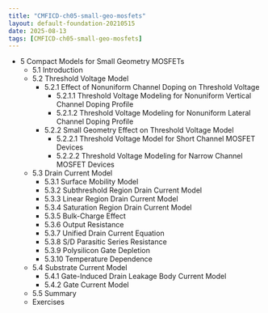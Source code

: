 ```yaml
---
title: "CMFICD-ch05-small-geo-mosfets"
layout: default-foundation-20210515
date: 2025-08-13
tags: [CMFICD-ch05-small-geo-mosfets]
---
```


- 5 Compact Models for Small Geometry MOSFETs  
  - 5.1 Introduction  
  - 5.2 Threshold Voltage Model  
    - 5.2.1 Effect of Nonuniform Channel Doping on Threshold Voltage  
      - 5.2.1.1 Threshold Voltage Modeling for Nonuniform Vertical Channel Doping Profile  
      - 5.2.1.2 Threshold Voltage Modeling for Nonuniform Lateral Channel Doping Profile  
    - 5.2.2 Small Geometry Effect on Threshold Voltage Model  
      - 5.2.2.1 Threshold Voltage Model for Short Channel MOSFET Devices  
      - 5.2.2.2 Threshold Voltage Modeling for Narrow Channel MOSFET Devices  
  - 5.3 Drain Current Model  
    - 5.3.1 Surface Mobility Model  
    - 5.3.2 Subthreshold Region Drain Current Model  
    - 5.3.3 Linear Region Drain Current Model  
    - 5.3.4 Saturation Region Drain Current Model  
    - 5.3.5 Bulk-Charge Effect  
    - 5.3.6 Output Resistance  
    - 5.3.7 Unified Drain Current Equation  
    - 5.3.8 S/D Parasitic Series Resistance  
    - 5.3.9 Polysilicon Gate Depletion  
    - 5.3.10 Temperature Dependence  
  - 5.4 Substrate Current Model  
    - 5.4.1 Gate-Induced Drain Leakage Body Current Model  
    - 5.4.2 Gate Current Model  
  - 5.5 Summary  
  - Exercises

